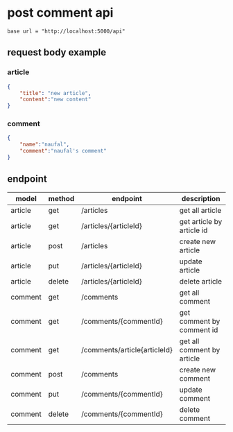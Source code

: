 
# post comment api
```
base url = "http://localhost:5000/api"
```

## request body example

### article
```json
{
    "title": "new article",
    "content":"new content"
}
```

### comment
```json
{
    "name":"naufal",
    "comment":"naufal's comment"
}
```


## endpoint
| model   | method | endpoint                     | description                |
|---------|--------|------------------------------|----------------------------|
| article | get    | /articles                    | get all article            |
| article | get    | /articles/{articleId}        | get article by article id  |
| article | post   | /articles                    | create new article         |
| article | put    | /articles/{articleId}        | update article             |
| article | delete | /articles/{articleId}        | delete article             |
| comment | get    | /comments                    | get all comment            |
| comment | get    | /comments/{commentId}        | get comment by comment id  |
| comment | get    | /comments/article{articleId} | get all comment by article |
| comment | post   | /comments                    | create new comment         |
| comment | put    | /comments/{commentId}        | update comment             |
| comment | delete | /comments/{commentId}        | delete comment             |


